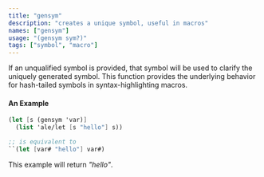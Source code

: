 ```yaml
---
title: "gensym"
description: "creates a unique symbol, useful in macros"
names: ["gensym"]
usage: "(gensym sym?)"
tags: ["symbol", "macro"]
---
```


If an unqualified symbol is provided, that symbol will be used to clarify the uniquely generated symbol. This function provides the underlying behavior for hash-tailed symbols in syntax-highlighting macros.

#### An Example

```scheme
(let [s (gensym 'var)]
  (list 'ale/let [s "hello"] s))

;; is equivalent to
``(let [var# "hello"] var#)
```

This example will return _"hello"_.
